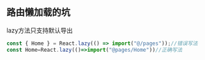 ## 路由懒加载的坑
lazy方法只支持默认导出
```ts
const { Home } = React.lazy(() => import("@/pages"));//错误写法
const Home=React.lazy(()=>import("@pages/Home"))//正确写法
```